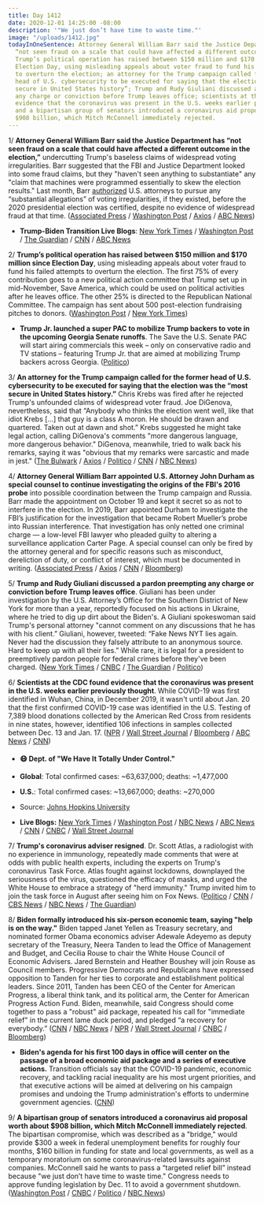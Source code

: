 ```yaml
---
title: Day 1412
date: 2020-12-01 14:25:00 -08:00
description: '"We just don’t have time to waste time."'
image: "/uploads/1412.jpg"
todayInOneSentence: Attorney General William Barr said the Justice Department has
  “not seen fraud on a scale that could have affected a different outcome in the election”;
  Trump’s political operation has raised between $150 million and $170 million since
  Election Day, using misleading appeals about voter fraud to fund his failed attempts
  to overturn the election; an attorney for the Trump campaign called for the former
  head of U.S. cybersecurity to be executed for saying that the election was the “most
  secure in United States history”; Trump and Rudy Giuliani discussed a pardon preempting
  any charge or conviction before Trump leaves office; scientists at the CDC found
  evidence that the coronavirus was present in the U.S. weeks earlier previously thought;
  and a bipartisan group of senators introduced a coronavirus aid proposal worth about
  $908 billion, which Mitch McConnell immediately rejected.
---
```


1/ **Attorney General William Barr said the Justice Department has “not seen fraud on a scale that could have affected a different outcome in the election,”** undercutting Trump's baseless claims of widespread voting irregularities. Barr suggested that the FBI and Justice Department looked into some fraud claims, but they "haven't seen anything to substantiate" any "claim that machines were programmed essentially to skew the election results." Last month, Barr [authorized](https://whatthefuckjusthappenedtoday.com/2020/11/10/day-1391/#1-attorney-general-william-barr-auth) U.S. attorneys to pursue any “substantial allegations” of voting irregularities, if they existed, before the 2020 presidential election was certified, despite no evidence of widespread fraud at that time. ([Associated Press](https://apnews.com/article/election-2020-joe-biden-donald-trump-elections-william-barr-b1f1488796c9a98c4b1a9061a6c7f49d) / [Washington Post](https://www.washingtonpost.com/national-security/barr-no-evidence-election-fraud/2020/12/01/5f4dcaa8-340a-11eb-8d38-6aea1adb3839_story.html) / [Axios](https://www.axios.com/barr-voter-fraud-trump-bd0713d6-91da-40e0-ae6b-6c5a4287f1ee.html) / [ABC News](https://abcnews.go.com/Politics/doj-uncovered-widespread-fraud-change-election-results-barr/story?id=74486937))

* **Trump-Biden Transition Live Blogs**: [New York Times](https://www.nytimes.com/live/2020/12/01/us/joe-biden-trump) / [Washington Post](https://www.washingtonpost.com/politics/2020/12/01/joe-biden-trump-transition-live-updates/) / [The Guardian](https://www.theguardian.com/us-news/live/2020/dec/01/us-election-2020-joe-biden-donald-trump-scott-atlas-coronavirus-covid-live-updates) / [CNN](https://www.cnn.com/politics/live-news/biden-trump-us-election-news-12-01-20/index.html) / [ABC News](https://abcnews.go.com/Politics/live-updates/2020-election-vote-results-court-transition/?id=74449971)

2/ **Trump’s political operation has raised between $150 million and $170 million since Election Day**, using misleading appeals about voter fraud to fund his failed attempts to overturn the election. The first 75% of every contribution goes to a new political action committee that Trump set up in mid-November, Save America, which could be used on political activities after he leaves office. The other 25% is directed to the Republican National Committee. The campaign has sent about 500 post-election fundraising pitches to donors. ([Washington Post](https://www.washingtonpost.com/politics/trump-raises-more-than-150-million-appealing-to-false-election-claims/2020/11/30/82e922e6-3347-11eb-afe6-e4dbee9689f8_story.html) / [New York Times](https://www.nytimes.com/2020/11/30/us/politics/trump-campaign-donations.html))

* **Trump Jr. launched a super PAC to mobilize Trump backers to vote in the upcoming Georgia Senate runoffs**. The Save the U.S. Senate PAC will start airing commercials this week – only on conservative radio and TV stations – featuring Trump Jr. that are aimed at mobilizing Trump backers across Georgia. ([Politico](https://www.politico.com/news/2020/11/30/donald-trump-jr-super-pac-georgia-worries-mount-441205))

3/ **An attorney for the Trump campaign called for the former head of U.S. cybersecurity to be executed for saying that the election was the “most secure in United States history.”** Chris Krebs was fired after he rejected Trump's unfounded claims of widespread voter fraud. Joe DiGenova, nevertheless, said that “Anybody who thinks the election went well, like that idiot Krebs \[...\] that guy is a class A moron. He should be drawn and quartered. Taken out at dawn and shot.” Krebs suggested he might take legal action, calling DiGenova's comments "more dangerous language, more dangerous behavior." DiGenova, meanwhile, tried to walk back his remarks, saying it was "obvious that my remarks were sarcastic and made in jest." ([The Bulwark](https://thebulwark.com/trump-lawyer-dhs-whistleblower-should-be-executed/) / [Axios](https://www.axios.com/krebs-cisa-digenova-trump-election-security-cyber-f4276746-7ae5-4032-b59b-97c944b790ae.html) / [Politico](https://www.politico.com/news/2020/11/30/trump-campaign-lawyer-cybersecurity-chief-shot-441577) / [CNN](https://www.cnn.com/2020/11/30/politics/joe-digenova-attorney-trump-campaign-chris-krebs-violence/) / [NBC News](https://www.nbcnews.com/politics/2020-election/fired-cybersecurity-chief-hints-legal-action-after-trump-campaign-lawyer-n1249505))

4/ **Attorney General William Barr appointed U.S. Attorney John Durham as special counsel to continue investigating the origins of the FBI's 2016 probe** into possible coordination between the Trump campaign and Russia. Barr made the appointment on October 19 and kept it secret so as not to interfere in the election. In 2019, Barr appointed Durham to investigate the FBI’s justification for the investigation that became Robert Mueller’s probe into Russian interference. That investigation has only netted one criminal charge — a low-level FBI lawyer who pleaded guilty to altering a surveillance application Carter Page. A special counsel can only be fired by the attorney general and for specific reasons such as misconduct, dereliction of duty, or conflict of interest, which must be documented in writing. ([Associated Press](https://apnews.com/article/election-2020-donald-trump-robert-mueller-statutes-elections-ae0275b4eb23981c1e6fbf9fc49c3239) / [Axios](https://www.axios.com/barr-john-durham-special-counsel-russia-327b775a-20d9-410b-a6f0-b102f61f3150.html) / [CNN](https://www.cnn.com/2020/12/01/politics/special-counsel-barr-durham-fbi/) / [Bloomberg](https://www.bloomberg.com/news/articles/2020-12-01/barr-appoints-durham-special-counsel-on-russia-probe-origin?sref=MIBMEEoj))

5/ **Trump and Rudy Giuliani discussed a pardon preempting any charge or conviction before Trump leaves office**. Giuliani has been under investigation by the U.S. Attorney’s Office for the Southern District of New York for more than a year, reportedly focused on his actions in Ukraine, where he tried to dig up dirt about the Biden's. A Giuliani spokeswoman said Trump's personal attorney "cannot comment on any discussions that he has with his client.” Giuliani, however, tweeted: “Fake News NYT lies again. Never had the discussion they falsely attribute to an anonymous source. Hard to keep up with all their lies.” While rare, it is legal for a president to preemptively pardon people for federal crimes before they've been charged. ([New York Times](https://www.nytimes.com/live/2020/12/01/us/joe-biden-trump/giuliani-is-said-to-have-discussed-a-possible-pardon-with-trump) / [CNBC](https://www.cnbc.com/2020/12/01/rudy-giuliani-and-trump-discussed-pardon-after-loss-to-biden.html) / [The Guardian](https://www.theguardian.com/us-news/2020/dec/01/giuliani-trump-pardon-report) / [Politico](https://www.politico.com/news/2020/12/01/rudy-giuliani-trump-pardon-441747))

6/ **Scientists at the CDC found evidence that the coronavirus was present in the U.S. weeks earlier previously thought**. While COVID-19 was first identified in Wuhan, China, in December 2019, it wasn't until about Jan. 20 that the first confirmed COVID-19 case was identified in the U.S. Testing of 7,389 blood donations collected by the American Red Cross from residents in nine states, however, identified 106 infections in samples collected between Dec. 13 and Jan. 17. ([NPR](https://www.npr.org/sections/coronavirus-live-updates/2020/12/01/940395651/coronavirus-was-in-u-s-weeks-earlier-than-previously-known-study-says) / [Wall Street Journal](https://www.wsj.com/articles/covid-19-likely-in-u-s-in-mid-december-2019-cdc-scientists-report-11606782449) / [Bloomberg](https://www.bloomberg.com/news/articles/2020-12-01/covid-infections-found-in-u-s-in-2019-weeks-before-china-cases?sref=MIBMEEoj) / [ABC News](https://abcnews.go.com/Health/coronavirus-us-early-december-2019-study/story?id=74479234) / [CNN](https://www.cnn.com/2020/11/30/asia/wuhan-china-covid-intl/index.html))

* #### 😷 Dept. of "We Have It Totally Under Control."

* **Global**: Total confirmed cases: \~63,637,000; deaths: \~1,477,000

* **U.S.**: Total confirmed cases: \~13,667,000; deaths: \~270,000

* Source: [Johns Hopkins University](https://coronavirus.jhu.edu/map.html)

* **Live Blogs:** [New York Times](https://www.nytimes.com/live/2020/12/01/world/covid-19-coronavirus) / [Washington Post](https://www.washingtonpost.com/nation/2020/12/01/coronavirus-covid-live-updates-us/) / [NBC News](https://www.nbcnews.com/news/us-news/live-blog/2020-12-1-covid-live-updates-n1249484) / [ABC News](https://abcnews.go.com/Health/live-updates/coronavirus/?id=74456908) / [CNN](https://www.cnn.com/world/live-news/coronavirus-pandemic-12-01-20-intl/index.html) / [CNBC](https://www.cnbc.com/2020/12/01/coronavirus-live-updates.html) / [Wall Street Journal](https://www.wsj.com/livecoverage/latest-updates/covid?mod=hp_theme_coronavirus-ribbon)

7/ **Trump's coronavirus adviser resigned**. Dr. Scott Atlas, a radiologist with no experience in immunology, repeatedly made comments that were at odds with public health experts, including the experts on Trump's coronavirus Task Force. Atlas fought against lockdowns, downplayed the seriousness of the virus, questioned the efficacy of masks, and urged the White House to embrace a strategy of "herd immunity." Trump invited him to join the task force in August after seeing him on Fox News. ([Politico](https://www.politico.com/news/2020/11/30/scott-atlas-resigns-trump-adviser-441597) / [CNN](https://www.cnn.com/2020/11/30/politics/scott-atlas-resigns-trump-administration-coronavirus-task-force/index.html) / [CBS News](https://www.cbsnews.com/news/scott-atlas-resigns-special-adviser-trump-covid/) / [NBC News](https://www.nbcnews.com/politics/white-house/controversial-white-house-coronavirus-adviser-scott-atlas-resign-n1249460) / [The Guardian](https://www.theguardian.com/us-news/2020/nov/30/scott-atlas-resigns-trump-covid-adviser))

8/ **Biden formally introduced his six-person economic team, saying "help is on the way."** Biden tapped Janet Yellen as Treasury secretary, and nominated former Obama economics adviser Adewale Adeyemo as deputy secretary of the Treasury, Neera Tanden to lead the Office of Management and Budget, and Cecilia Rouse to chair the White House Council of Economic Advisers. Jared Bernstein and Heather Boushey will join Rouse as Council members. Progressive Democrats and Republicans have expressed opposition to Tanden for her ties to corporate and establishment political leaders. Since 2011, Tanden has been CEO of the Center for American Progress, a liberal think tank, and its political arm, the Center for American Progress Action Fund. Biden, meanwhile, said Congress should come together to pass a "robust" aid package, repeated his call for "immediate relief" in the current lame duck period, and pledged “a recovery for everybody.” ([CNN](https://www.cnn.com/2020/11/29/politics/biden-economic-team/index.html) / [NBC News](https://www.nbcnews.com/business/economy/biden-economic-picks-shows-early-shape-administration-s-pandemic-agenda-n1249503) / [NPR](https://www.npr.org/sections/biden-transition-updates/2020/12/01/940210863/as-virus-rages-and-u-s-economy-sputters-biden-to-formally-unveil-economic-team) / [Wall Street Journal](https://www.wsj.com/articles/joe-biden-introduces-team-he-says-will-help-economy-recover-after-coronavirus-11606849627) / [CNBC](https://www.cnbc.com/2020/12/01/neera-tanden-biden-omb-pick-wall-street.html) / [Bloomberg](https://www.bloomberg.com/news/articles/2020-12-01/biden-introduces-team-to-lead-economy-out-of-coronavirus-slide?sref=MIBMEEoj))

* **Biden's agenda for his first 100 days in office will center on the passage of a broad economic aid package and a series of executive actions.** Transition officials say that the COVID-19 pandemic, economic recovery, and tackling racial inequality are his most urgent priorities, and that executive actions will be aimed at delivering on his campaign promises and undoing the Trump administration's efforts to undermine government agencies. ([CNN](https://www.cnn.com/2020/12/01/politics/biden-first-100-days/index.html))

9/ **A bipartisan group of senators introduced a coronavirus aid proposal worth about $908 billion, which Mitch McConnell immediately rejected**. The bipartisan compromise, which was described as a "bridge," would provide $300 a week in federal unemployment benefits for roughly four months, $160 billion in funding for state and local governments, as well as a temporary moratorium on some coronavirus-related lawsuits against companies. McConnell said he wants to pass a “targeted relief bill” instead because "we just don’t have time to waste time."  Congress needs to approve funding legislation by Dec. 11 to avoid a government shutdown. ([Washington Post](https://www.washingtonpost.com/us-policy/2020/12/01/stimulus-congress-coronavirus/) / [CNBC](https://www.cnbc.com/2020/12/01/coronavirus-stimulus-update-senators-to-unveil-relief-bill.html) / [Politico](https://www.politico.com/news/2020/12/01/bipartisan-senate-coronavirus-stimulus-441742) / [NBC News](https://www.nbcnews.com/politics/congress/bipartisan-group-congress-pushes-908-billion-covid-19-relief-bill-n1249527))